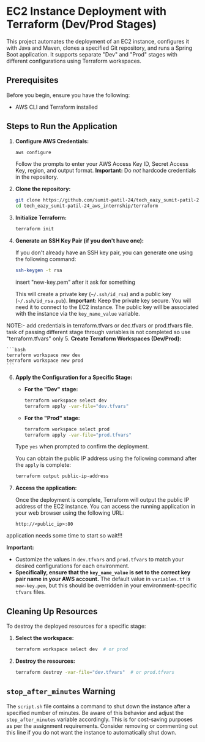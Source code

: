# EC2 Instance Deployment with Terraform (Dev/Prod Stages)

This project automates the deployment of an EC2 instance, configures it with Java and Maven, clones a specified Git repository, and runs a Spring Boot application. It supports separate "Dev" and "Prod" stages with different configurations using Terraform workspaces.

## Prerequisites

Before you begin, ensure you have the following:

*   AWS CLI and Terraform installed


## Steps to Run the Application


1.  **Configure AWS Credentials:**

    ```bash
    aws configure
    ```

    Follow the prompts to enter your AWS Access Key ID, Secret Access Key, region, and output format.  **Important:** Do *not* hardcode credentials in the repository.


2.  **Clone the repository:**

    ```bash
    git clone https://github.com/sumit-patil-24/tech_eazy_sumit-patil-24_aws_internship.git
    cd tech_eazy_sumit-patil-24_aws_internship/terraform
    ```


3.  **Initialize Terraform:**

    ```bash
    terraform init
    ```

4.  **Generate an SSH Key Pair (if you don't have one):**

    If you don't already have an SSH key pair, you can generate one using the following command:

    ```bash
    ssh-keygen -t rsa
    ```
    insert "new-key.pem" after it ask for something

    This will create a private key (`~/.ssh/id_rsa`) and a public key (`~/.ssh/id_rsa.pub`).  **Important:**  Keep the private key secure.  You will need it to connect to the EC2 instance.  The public key will       be associated with the instance via the `key_name_value` variable.

NOTE:- add credentials in terraform.tfvars or dec.tfvars or prod.tfvars file.
    task of passing different stage through variables is not completed so use "terraform.tfvars" only
5.  **Create Terraform Workspaces (Dev/Prod):**

    ```bash
    terraform workspace new dev
    terraform workspace new prod
    ```

6.  **Apply the Configuration for a Specific Stage:**

    *   **For the "Dev" stage:**

        ```bash
        terraform workspace select dev
        terraform apply -var-file="dev.tfvars"
        ```

    *   **For the "Prod" stage:**

        ```bash
        terraform workspace select prod
        terraform apply -var-file="prod.tfvars"
        ```

    Type `yes` when prompted to confirm the deployment.

    You can obtain the public IP address using the following command after the `apply` is complete:

    ```bash
    terraform output public-ip-address
    ```

8.  **Access the application:**

    Once the deployment is complete, Terraform will output the public IP address of the EC2 instance. You can access the running application in your web browser using the following URL:

    ```
    http://<public_ip>:80
    ```
application needs some time to start so wait!!!



**Important:**

*   Customize the values in `dev.tfvars` and `prod.tfvars` to match your desired configurations for each environment.
*   **Specifically, ensure that the `key_name_value` is set to the correct key pair name in your AWS account.**  The default value in `variables.tf` is `new-key.pem`, but this should be overridden in your environment-specific `tfvars` files.

## Cleaning Up Resources

To destroy the deployed resources for a specific stage:

1.  **Select the workspace:**

    ```bash
    terraform workspace select dev  # or prod
    ```

2.  **Destroy the resources:**

    ```bash
    terraform destroy -var-file="dev.tfvars"  # or prod.tfvars
    ```

## `stop_after_minutes` Warning

The `script.sh` file contains a command to shut down the instance after a specified number of minutes.  Be aware of this behavior and adjust the `stop_after_minutes` variable accordingly.  This is for cost-saving purposes as per the assignment requirements.  Consider removing or commenting out this line if you do not want the instance to automatically shut down.
